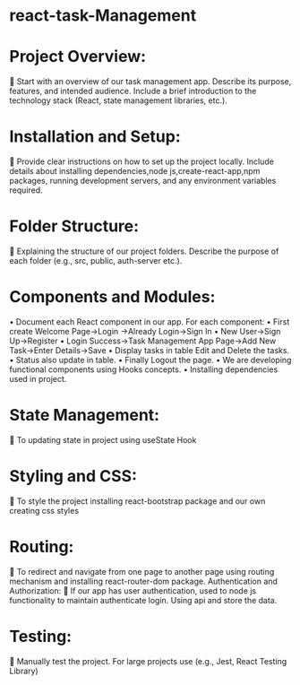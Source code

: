 # react-task-Management                                                         
                                                         
# Project Overview:
	Start with an overview of our task management app. Describe its purpose, features, and intended audience. Include a brief introduction to the technology stack (React, state management libraries, etc.).
# Installation and Setup:
	Provide clear instructions on how to set up the project locally. Include details about installing dependencies,node js,create-react-app,npm packages, running development servers, and any environment variables required.
# Folder Structure:
	Explaining the structure of our project folders. Describe the purpose of each folder (e.g., src, public, auth-server etc.).
# Components and Modules:
•	Document each React component in our app. For each component:
•	First create Welcome Page->Login ->Already Login->Sign In
•	New User->Sign Up->Register
•	Login Success->Task Management App Page->Add New Task->Enter Details->Save
•	Display tasks in table Edit and Delete the tasks.
•	Status also update in table.
•	Finally Logout the page.
•	We are developing functional components using Hooks concepts.
•	Installing  dependencies used in project.
# State Management:
	To updating state in project using useState Hook
# Styling and CSS:
	To style the project installing react-bootstrap package and our own creating css styles
# Routing:
	To redirect and navigate from one page to another page using routing mechanism and installing react-router-dom package.
Authentication and Authorization:
	If our  app has user authentication, used to node js functionality to maintain authenticate login. Using api and store the data.
# Testing:
	Manually test the project. For large projects use (e.g., Jest, React Testing Library)

